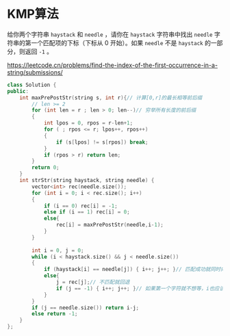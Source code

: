 # KMP算法

给你两个字符串 `haystack` 和 `needle` ，请你在 `haystack` 字符串中找出 `needle` 字符串的第一个匹配项的下标（下标从 0 开始）。如果 `needle` 不是 `haystack` 的一部分，则返回 `-1` 。

https://leetcode.cn/problems/find-the-index-of-the-first-occurrence-in-a-string/submissions/

```c++
class Solution {
public:
    int maxPrePostStr(string s, int r){// 计算[0,r]的最长相等前后缀
        // len >= 2
        for (int len = r ; len > 0; len--)// 穷举所有长度的前后缀
        {
        	int lpos = 0, rpos = r-len+1;
            for ( ; rpos <= r; lpos++, rpos++)
            {
            	if (s[lpos] != s[rpos]) break;
            }
            if (rpos > r) return len;         
        }
        return 0;     
    }
    int strStr(string haystack, string needle) {
        vector<int> rec(needle.size());
        for (int i = 0; i < rec.size(); i++)
        {
            if (i == 0) rec[i] = -1;
            else if (i == 1) rec[i] = 0;
            else{
                rec[i] = maxPrePostStr(needle,i-1);
            }
        }
        
        int i = 0, j = 0;
        while (i < haystack.size() && j < needle.size())
        {
            if (haystack[i] == needle[j]) { i++; j++; }// 匹配成功就同时向前 
            else{
                j = rec[j];// 不匹配就回退
                if (j == -1) { i++; j++; }// 如果第一个字符就不想等，i也应该向前，因为j此时等于-1，所以也向前，-1只是一个标志值代表此时是第一个字符不匹配
            }            
        }
        if (j == needle.size()) return i-j;
        else return -1;
    }
};
```


